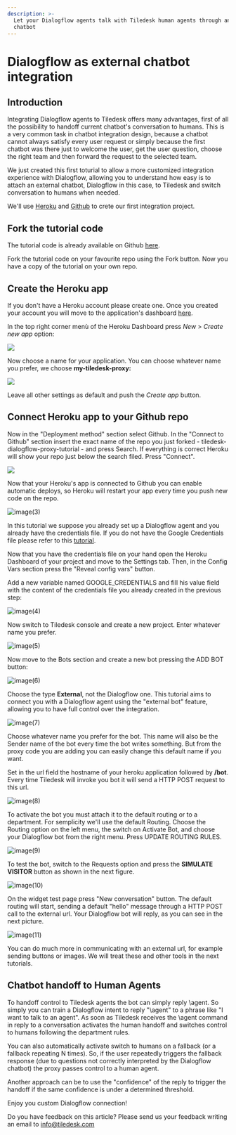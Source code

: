 ```yaml
---
description: >-
  Let your Dialogflow agents talk with Tiledesk human agents through an externl
  chatbot
---
```


# Dialogflow as external chatbot integration

## Introduction

Integrating Dialogflow agents to Tiledesk offers many advantages, first of all the possibility to handoff current chatbot's conversation to humans. This is a very common task in chatbot integration design, because a chatbot cannot always satisfy every user request or simply because the first chatbot was there just to welcome the user, get the user question, choose the right team and then forward the request to the selected team.

We just created this first toturial to allow a more customized integration experience with Dialogflow, allowing you to understand how easy is to attach an external chatbot, Dialogflow in this case, to Tiledesk and switch conversation to humans when needed.

We'll use [Heroku](https://www.heroku.com/) and [Github](https://github.com/) to crete our first integration project.

## Fork the tutorial code

The tutorial code is already available on Github [here](https://github.com/Tiledesk/tiledesk-dialogflow-proxy-tutorial).

Fork the tutorial code on your favourite repo using the Fork button. Now you have a copy of the tutorial on your own repo.

## Create the Heroku app

If you don't have a Heroku account please create one. Once you created your account you will move to the application's dashboard [here](https://dashboard.heroku.com/apps).

In the top right corner menù of the Heroku Dashboard press _New_ &gt; _Create new app_ option:

![](https://user-images.githubusercontent.com/32564846/78923546-ae883080-7a98-11ea-87fe-a3168109499e.png)

Now choose a name for your application. You can choose whatever name you prefer, we choose **my-tiledesk-proxy:**

![](https://user-images.githubusercontent.com/32564846/78923583-c069d380-7a98-11ea-8a80-76d137cf634e.png)

Leave all other settings as default and push the _Create app_ button.

## Connect Heroku app to your Github repo

Now in the "Deployment method" section select Github. In the "Connect to Github" section insert the exact name of the repo you just forked - tiledesk-dialogflow-proxy-tutorial - and press Search. If everything is correct Heroku will show your repo just below the search filed. Press "Connect".

![](https://user-images.githubusercontent.com/32564846/78923614-cd86c280-7a98-11ea-97bf-3f11fd92f62d.png)

Now that your Heroku's app is connected to Github you can enable automatic deploys, so Heroku will restart your app every time you push new code on the repo.

![image(3)](https://user-images.githubusercontent.com/32564846/78923647-da0b1b00-7a98-11ea-94f6-d1bc88fc9453.png)

In this tutorial we suppose you already set up a Dialogflow agent and you already have the credentials file. If you do not have the Google Credentials file please refer to this [tutorial](generate-dialgoflow-google-credentials-file.md).

Now that you have the credentials file on your hand open the Heroku Dashboard of your project and move to the Settings tab. Then, in the Config Vars section press the "Reveal config vars" button.

Add a new variable named GOOGLE\_CREDENTIALS and fill his value field with the content of the credentials file you already created in the previous step:

![image(4)](https://user-images.githubusercontent.com/32564846/78923682-e7c0a080-7a98-11ea-9d6e-dfe385122046.png)

Now switch to Tiledesk console and create a new project. Enter whatever name you prefer.

![image(5)](https://user-images.githubusercontent.com/32564846/78923744-fe66f780-7a98-11ea-829c-d6639fbf7986.png)

Now move to the Bots section and create a new bot pressing the ADD BOT button:

![image(6)](https://user-images.githubusercontent.com/32564846/78923774-09218c80-7a99-11ea-9b9e-567eb8125439.png)

Choose the type **External**, not the Dialogflow one. This tutorial aims to connect you with a Dialogflow agent using the "external bot" feature, allowing you to have full control over the integration.

![image(7)](https://user-images.githubusercontent.com/32564846/78923825-1a6a9900-7a99-11ea-97aa-4ad8ca83a739.png)

Choose whatever name you prefer for the bot. This name will also be the Sender name of the bot every time the bot writes something. But from the proxy code you are adding you can easily change this default name if you want.

Set in the url field the hostname of your heroku application followed by **/bot**. Every time Tiledesk will invoke you bot it will send a HTTP POST request to this url.

![image(8)](https://user-images.githubusercontent.com/32564846/78923885-2fdfc300-7a99-11ea-9930-57bd3337d15e.png)

To activate the bot you must attach it to the default routing or to a department. For semplicity we'll use the default Routing. Choose the Routing option on the left menu, the switch on Activate Bot, and choose your Dialogflow bot from the right menu. Press UPDATE ROUTING RULES.

![image(9)](https://user-images.githubusercontent.com/32564846/78923929-40903900-7a99-11ea-93c5-af85df7cbcda.png)

To test the bot, switch to the Requests option and press the **SIMULATE VISITOR** button as shown in the next figure.

![image(10)](https://user-images.githubusercontent.com/32564846/78923956-4d149180-7a99-11ea-9eaa-e6197b2ff7fd.png)

On the widget test page press "New conversation" button. The default routing will start, sending a default "hello" message through a HTTP POST call to the external url. Your Dialogflow bot will reply, as you can see in the next picture.

![image(11)](https://user-images.githubusercontent.com/32564846/78923978-59005380-7a99-11ea-8363-73658e6dd6a6.png)

You can do much more in communicating with an external url, for example sending buttons or images. We will treat these and other tools in the next tutorials.

## Chatbot handoff to Human Agents

To handoff control to Tiledesk agents the bot can simply reply \agent. So simply you can train a Dialogflow intent to reply "\agent" to a phrase like "I want to talk to an agent". As soon as Tiledesk receives the \agent command in reply to a conversation activates the human handoff and switches control to humans following the department rules.

You can also automatically activate switch to humans on a fallback \(or a fallback repeating N times\). So, if the user repeatedly triggers the fallback response \(due to questions not correctly interpreted by the Dialogflow chatbot\) the proxy passes control to a human agent.

Another approach can be to use the "confidence" of the reply to trigger the handoff if the same confidence is under a determined threshold.

Enjoy you custom Dialogflow connection!

Do you have feedback on this article? Please send us your feedback writing an email to info@tiledesk.com

